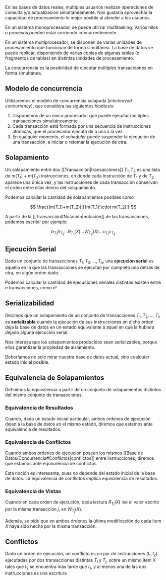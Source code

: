 En las bases de datos reales, múltiples usuarios realizan operaciones de consulta y/o actualización simultáneamente. Nos gustaría aprovechar la capacidad de procesamiento lo mejor posible al atender a los usuarios.

En un sistema monoprocesador, se puede utilizar multitasking. Varios hilos o procesos pueden estar corriendo concurrentemente.

En un sistema multiprocesador, se disponen de varias unidades de procesamiento que funcionan de forma simultánea. La base de datos se puede replicar, disponiendo de varias copias de algunas tablas (o fragmentos de tablas) en distintas unidades de procesamiento.

La concurrencia es la posibilidad de ejecutar múltiples transacciones en forma simultánea.

## Modelo de concurrencia

Utilizaremos el modelo de concurrencia solapada (*interleaved concurrency*), que considera las siguientes hipótesis:

1. Disponemos de un único procesador que puede ejecutar múltiples transacciones simultáneamente
2. Cada transacción está formada por una secuencia de instrucciones atómicas, que el procesador ejecuta de a una a la vez.
3. En cualquier momento, el *scheduler* puede suspender la ejecución de una transacción, e iniciar o retomar la ejecución de otra.

## Solapamiento

Un solapamiento entre dos [[Transacción|transacciones]] $T_1, T_2$ es una lista de $m(T_1) + m(T_2)$ instrucciones, en donde cada instrucción de $T_1$ y de $T_2$ aparece una única vez, y las instrucciones de cada transacción conservan el orden entre ellas dentro del solapamiento.

Podemos calcular la cantidad de solapamientos posibles como

$$
\frac{(m(T_1)+m(T_2))!}{m(T_1)!\cdot m(T_2)!}
$$

A partir de la [[Transacción#Notación|notación]] de las transacciones, podemos escribir por ejemplo:

$$
b_{T_1}b_{T_2}\dots R_{T_1}(X)\dots W_{T_2}(X)\dots c_{T_1}c_{T_2}
$$

## Ejecución Serial

Dado un conjunto de transacciones $T_1, T_2, \dots, T_n$, una **ejecución serial** es aquella en la que las transacciones se ejecutan por completo una detrás de otra, en algún orden dado.

Podemos calcular la cantidad de ejecuciones seriales distintas existen entre $n$ transacciones, como $n!$

## Serializabilidad

Decimos que un solapamiento de un conjunto de transacciones $T_1, T_2, \dots, T_n$ es **serializable** cuando la ejecución de sus instrucciones en dicho orden deja la base de datos en un estado equivalente a aquel en que la hubiera dejado alguna ejecución serial.

Nos interesa que los solapamientos producidos sean serializables, porque ellos garantizar la propiedad de aislamiento.

Deberíamos no solo mirar nuestra base de datos actual, sino cualquier estado inicial posible.

## Equivalencia de Solapamientos

Definimos la equivalencia a partir de un conjunto de solapamientos distintos del mismo conjunto de transacciones.

### Equivalencia de Resultados

Cuando, dado un estado inicial particular, ambos órdenes de ejecución dejan a la base de datos en el mismo estado, diremos que estamos ante equivalencia de resultados.

### Equivalencia de Conflictos

Cuando ambos órdenes de ejecución poseen los mismos [[Base de Datos/Concurrencia#Conflictos|conflictos]] entre instrucciones, diremos que estamos ante equivalencia de conflictos.

Esta noción es interesante, pues no depende del estado inicial de la base de datos. La equivalencia de conflictos implica equivalencia de resultados.

### Equivalencia de Vistas

Cuando en cada orden de ejecución, cada lectura $R_{T_i}(X)$ lee el valor escrito por la misma transacción $j$, en $W_{T_j}(X)$.

Además, se pide que en ambos órdenes la última modificación de cada ítem $X$ haya sido hecha por la misma transacción.

## Conflictos

Dado un orden de ejecución, un conflicto es un par de instrucciones $(I_1, I_2)$ ejecutadas por dos transacciones distintas $T_i$ y $T_j$, sobre un mismo ítem $X$ tales que $I_2$ se encuentra más tarde que $I_1$, y al menos una de las dos instrucciones es una escritura
